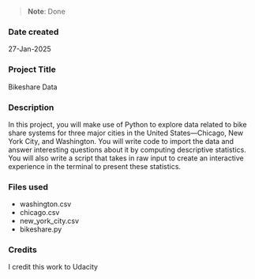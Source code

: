 >**Note**: Done

### Date created
27-Jan-2025

### Project Title
Bikeshare Data

### Description
In this project, you will make use of Python to explore data related to bike share systems for three major cities in the United States—Chicago, New York City, and Washington. You will write code to import the data and answer interesting questions about it by computing descriptive statistics. You will also write a script that takes in raw input to create an interactive experience in the terminal to present these statistics.

### Files used
- washington.csv
- chicago.csv
- new_york_city.csv
- bikeshare.py
### Credits
I credit this work to Udacity